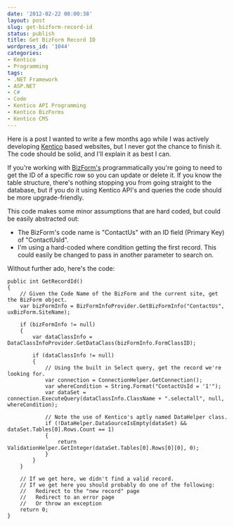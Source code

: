 ```yaml
---
date: '2012-02-22 08:00:38'
layout: post
slug: get-bizform-record-id
status: publish
title: Get BizForm Record ID
wordpress_id: '1044'
categories:
- Kentico
- Programming
tags:
- .NET Framework
- ASP.NET
- C#
- Code
- Kentico API Programming
- Kentico BizForms
- Kentico CMS
---
```


Here is a post I wanted to write a few months ago while I was actively developing [Kentico](http://www.kentico.com/) based websites, but I never got the chance to finish it. The code should be solid, and I'll explain it as best I can.

If you're working with [BizForm's](http://www.johnnycode.com/tags#kentico-bizforms/) programmatically you're going to need to get the ID of a specific row so you can update or delete it. If you know the table structure, there's nothing stopping you from going straight to the database, but if you do it using Kentico API's and queries the code should be more upgrade-friendly.

This code makes some minor assumptions that are hard coded, but could be easily abstracted out:

- The BizForm's code name is "ContactUs" with an ID field (Primary Key) of "ContactUsId".
- I'm using a hard-coded where condition getting the first record. This could easily be changed to pass in another parameter to search on.

Without further ado, here's the code:

    public int GetRecordId()
    {
        // Given the Code Name of the BizForm and the current site, get the BizForm object.
        var bizFormInfo = BizFormInfoProvider.GetBizFormInfo("ContactUs", uxBizForm.SiteName);
    
        if (bizFormInfo != null)
        {
            var dataClassInfo = DataClassInfoProvider.GetDataClass(bizFormInfo.FormClassID);
    
            if (dataClassInfo != null)
            {
                // Using the built in Select query, get the record we're looking for.
                var connection = ConnectionHelper.GetConnection();
                var whereCondition = String.Format("ContactUsId = '1'");
                var dataSet = connection.ExecuteQuery(dataClassInfo.ClassName + ".selectall", null, whereCondition);
    
                // Note the use of Kentico's aptly named DataHelper class.
                if (!DataHelper.DataSourceIsEmpty(dataSet) && dataSet.Tables[0].Rows.Count == 1)
                {
                    return ValidationHelper.GetInteger(dataSet.Tables[0].Rows[0][0], 0);
                }
            }
        }
    
        // If we get here, we didn't find a valid record.
        // If we get here you should probably do one of the following:
        //   Redirect to the "new record" page
        //   Redirect to an error page
        //   Or throw an exception
        return 0;
    }
